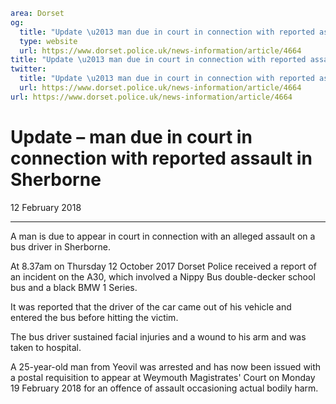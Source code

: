 ```yaml
area: Dorset
og:
  title: "Update \u2013 man due in court in connection with reported assault in Sherborne"
  type: website
  url: https://www.dorset.police.uk/news-information/article/4664
title: "Update \u2013 man due in court in connection with reported assault in Sherborne |"
twitter:
  title: "Update \u2013 man due in court in connection with reported assault in Sherborne"
  url: https://www.dorset.police.uk/news-information/article/4664
url: https://www.dorset.police.uk/news-information/article/4664
```

# Update – man due in court in connection with reported assault in Sherborne

12 February 2018

* * *

A man is due to appear in court in connection with an alleged assault on a bus driver in Sherborne.

At 8.37am on Thursday 12 October 2017 Dorset Police received a report of an incident on the A30, which involved a Nippy Bus double-decker school bus and a black BMW 1 Series.

It was reported that the driver of the car came out of his vehicle and entered the bus before hitting the victim.

The bus driver sustained facial injuries and a wound to his arm and was taken to hospital.

A 25-year-old man from Yeovil was arrested and has now been issued with a postal requisition to appear at Weymouth Magistrates' Court on Monday 19 February 2018 for an offence of assault occasioning actual bodily harm.
